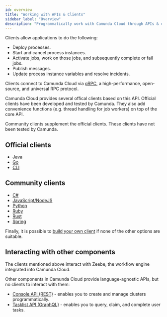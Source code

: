 ```yaml
---
id: overview
title: "Working with APIs & Clients"
sidebar_label: "Overview"
description: "Programmatically work with Camunda Cloud through APIs & clients"
---
```


Clients allow applications to do the following:

- Deploy processes.
- Start and cancel process instances.
- Activate jobs, work on those jobs, and subsequently complete or fail jobs.
- Publish messages.
- Update process instance variables and resolve incidents.

Clients connect to Camunda Cloud via [gRPC](https://grpc.io), a high-performance, open-source, and universal RPC protocol.

Camunda Cloud provides several offical clients based on this API. Official clients have been developed and tested by Camunda. They also add convenience functions (e.g. thread handling for job workers) on top of the core API.

Community clients supplement the official clients. These clients have not been tested by Camunda.

## Official clients

- [Java](java-client/index.md)
- [Go](go-client/get-started.md)
- [CLI](cli-client/index.md)

## Community clients

- [C#](community-clients/c-sharp.md)
- [JavaScript/NodeJS](community-clients/javascript.md)
- [Python](community-clients/python.md)
- [Ruby](community-clients/ruby.md)
- [Rust](community-clients/rust.md)
- [Spring](community-clients/spring.md)

Finally, it is possible to [build your own client](build-your-own-client.md) if none of the other options are suitable.

## Interacting with other components

The clients mentioned above interact with Zeebe, the workflow engine integrated into Camunda Cloud.

Other components in Camunda Cloud provide language-agnostic APIs, but no clients to interact with them:

- [Console API (REST)](cloud-console-api-reference.md) - enables you to create and manage clusters programmatically.
- [Tasklist API (GraphQL)](/apis-clients/tasklist-api/generated.md) - enables you to query, claim, and complete user tasks.